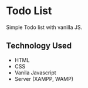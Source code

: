 # Todo List

Simple Todo list with vanilla JS.

## Technology Used
- HTML
- CSS
- Vanila Javascript
- Server (XAMPP, WAMP)



